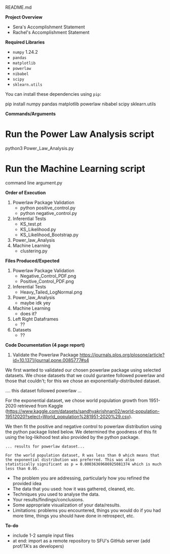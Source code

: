 README.md

**Project Overview**
- Sera's Accomplishment Statement
- Rachel's Accomplishment Statement

**Required Libraries**

- `numpy` 1.24.2
- `pandas`
- `matplotlib` 
- `powerlaw` 
- `nibabel` 
- `scipy` 
- `sklearn.utils`

You can install these dependencies using `pip`:

pip install numpy pandas matplotlib powerlaw nibabel scipy sklearn.utils 

**Commands/Arguments**

# Run the Power Law Analysis script
python3 Power_Law_Analysis.py

# Run the Machine Learning script 
command line argument.py

**Order of Execution**
1. Powerlaw Package Validation 
    - python positive_control.py
    - python negative_control.py
2. Inferential Tests
    - KS_test.pt
    - KS_Likelihood.py
    - KS_Likelihood_Bootstrap.py 
3. Power_law_Analysis
4. Machine Learning 
    - clustering.py


**Files Produced/Expected**
1. Powerlaw Package Validation 
    - Negative_Control_PDF.png
    - Positive_Control_PDF.png 
2. Inferential Tests
    - Heavy_Tailed_LogNormal.png
3. Power_law_Analysis
    - maybe idk yey
4. Machine Learning
    - does it?
5. Left Right Dataframes
    - ??
6. Datasets
    - ??


**Code Documentation (4 page report)**

1) Validate the Powerlaw Package
https://journals.plos.org/plosone/article?id=10.1371/journal.pone.0085777#s4

We first wanted to validated our chosen powerlaw package using selected datasets. We chose datasets that we could gurantee followed powerlaw and those that couldn't; for this we chose an exponentially-distributed dataset.

.... this dataset followed powerlaw ...

For the exponential dataset, we chose world population growth from 1951-2020 retrieved from Kaggle (https://www.kaggle.com/datasets/sandhyakrishnan02/world-population-19512020?select=World_population%281951-2020%29.csv). 

We then fit the positive and negative control to powerlaw distribution using the python package listed below. We determined the goodness of this fit using the log-likihood test also provided by the python package. 

    ... results for powerlaw dataset...

    For the world population dataset, R was less than 0 which means that the exponential distribution was preferred. This was also statistically significant as p = 0.00036369686925081374 which is much less than 0.05.


- The problem you are addressing, particularly how you refined the provided idea
- The data that you used: how it was gathered, cleaned, etc.
- Techniques you used to analyse the data.
- Your results/findings/conclusions.
- Some appropriate visualization of your data/results.
- Limitations: problems you encountered, things you would do if you had more time, things you should have done in retrospect, etc. 


**To-do**
- include 1-2 sample input files
- at end: import as a remote repository to SFU's GitHub server (add prof/TA's as developers)
